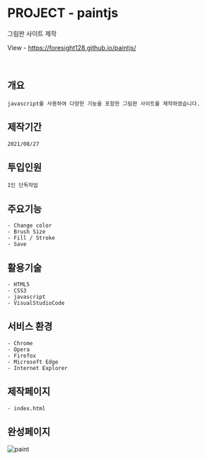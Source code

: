 # PROJECT - paintjs
그림판 사이트 제작

View - https://foresight128.github.io/paintjs/

<br>

## 개요
```
javascript를 사용하여 다양한 기능을 포함한 그림판 사이트를 제작하였습니다.
```

## 제작기간
```
2021/08/27
```

## 투입인원
```
1인 단독작업
```

## 주요기능
```
- Change color
- Brush Size
- Fill / Stroke
- Save
```

## 활용기술
```
- HTML5
- CSS3
- javascript
- VisualStudioCode
```

## 서비스 환경
```
- Chrome
- Opera
- Firefox
- Microsoft Edge
- Internet Explorer
```

## 제작페이지
```
- index.html
```

## 완성페이지

![paint](https://user-images.githubusercontent.com/89468282/131130472-0b8593f7-3df0-4fb3-9ea9-0aaa097e1081.png)

